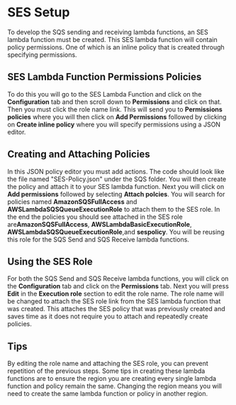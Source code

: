 <h1>SES Setup</h1>
<p>To develop the SQS sending and receiving lambda functions, an SES lambda function must be created.
This SES lambda function will contain policy permissions. One of which is an inline policy that is created through 
specifying permissions.</p>

<h2>SES Lambda Function Permissions Policies</h2>
<p>To do this you will go to the SES Lambda Function and click on the <strong>Configuration</strong> tab and then scroll down to
<strong>Permissions</strong> and click on that. Then you must click the role name link. This will send you to <strong>Permissions
policies</strong> where you will then click on <strong>Add Permissions</strong> followed by clicking on <strong>Create inline 
policy</strong> where you will specify permissions using a JSON editor.<br></p>

<h2>Creating and Attaching Policies</h2>
<p>In this JSON policy editor you must add actions. The code should look like the file named "SES-Policy.json" under the SQS folder.
You will then create the policy and attach it to your SES lambda function. Next you will click on <strong>Add permissions</strong>
followed by selecting <strong>Attach polcies</strong>. You will search for policies named <strong>AmazonSQSFullAccess</strong> and 
<strong>AWSLambdaSQSQueueExecutionRole</strong> to attach them to the SES role. In the end the policies you should see attached in
the SES role are<strong>AmazonSQSFullAccess</strong>, <strong>AWSLambdaBasicExecutionRole</strong>, 
<strong>AWSLambdaSQSQueueExecutionRole</strong>,and <strong>sespolicy</strong>. You will be reusing this role for the SQS Send and 
SQS Receive lambda functions.<br></p>

<h2>Using the SES Role</h2>
<p>For both the SQS Send and SQS Receive lambda functions, you will click on the <strong>Configuration</strong> tab and click on the <strong>Permissions</strong> tab. Next you will press <strong>Edit</strong> in the <strong>Execution role</strong> section to edit the role name. The role name will be changed to attach the SES role link from the SES lambda function that was created. This attaches the SES policy that was previously created and saves time as it does not require you to attach and repeatedly create policies.<br></p>

<h2>Tips</h2>
<p>By editing the role name and attaching the SES role, you can prevent repetition of the previous steps. Some tips in creating these lambda functions are to ensure the region you are creating every single lambda function and policy remain the same. Changing the region means you will need to create the same lambda function or policy in another region.</p>

